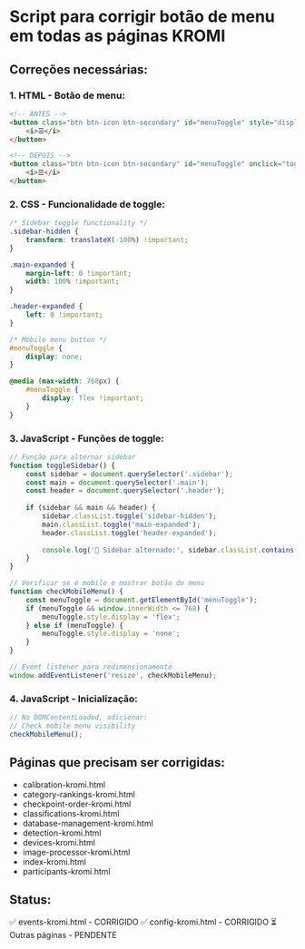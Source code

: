 # Script para corrigir botão de menu em todas as páginas KROMI

## Correções necessárias:

### 1. HTML - Botão de menu:
```html
<!-- ANTES -->
<button class="btn btn-icon btn-secondary" id="menuToggle" style="display: none;">
    <i>☰</i>
</button>

<!-- DEPOIS -->
<button class="btn btn-icon btn-secondary" id="menuToggle" onclick="toggleSidebar()">
    <i>☰</i>
</button>
```

### 2. CSS - Funcionalidade de toggle:
```css
/* Sidebar toggle functionality */
.sidebar-hidden {
    transform: translateX(-100%) !important;
}

.main-expanded {
    margin-left: 0 !important;
    width: 100% !important;
}

.header-expanded {
    left: 0 !important;
}

/* Mobile menu button */
#menuToggle {
    display: none;
}

@media (max-width: 768px) {
    #menuToggle {
        display: flex !important;
    }
}
```

### 3. JavaScript - Funções de toggle:
```javascript
// Função para alternar sidebar
function toggleSidebar() {
    const sidebar = document.querySelector('.sidebar');
    const main = document.querySelector('.main');
    const header = document.querySelector('.header');
    
    if (sidebar && main && header) {
        sidebar.classList.toggle('sidebar-hidden');
        main.classList.toggle('main-expanded');
        header.classList.toggle('header-expanded');
        
        console.log('🔄 Sidebar alternado:', sidebar.classList.contains('sidebar-hidden') ? 'Oculto' : 'Visível');
    }
}

// Verificar se é mobile e mostrar botão de menu
function checkMobileMenu() {
    const menuToggle = document.getElementById('menuToggle');
    if (menuToggle && window.innerWidth <= 768) {
        menuToggle.style.display = 'flex';
    } else if (menuToggle) {
        menuToggle.style.display = 'none';
    }
}

// Event listener para redimensionamento
window.addEventListener('resize', checkMobileMenu);
```

### 4. JavaScript - Inicialização:
```javascript
// No DOMContentLoaded, adicionar:
// Check mobile menu visibility
checkMobileMenu();
```

## Páginas que precisam ser corrigidas:
- calibration-kromi.html
- category-rankings-kromi.html
- checkpoint-order-kromi.html
- classifications-kromi.html
- database-management-kromi.html
- detection-kromi.html
- devices-kromi.html
- image-processor-kromi.html
- index-kromi.html
- participants-kromi.html

## Status:
✅ events-kromi.html - CORRIGIDO
✅ config-kromi.html - CORRIGIDO
⏳ Outras páginas - PENDENTE



